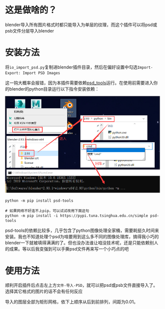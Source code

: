 # 这是做啥的？
blender导入所有图片格式时都只能导入为单层的纹理，而这个插件可以将psd或psb文件分层导入blender

# 安装方法
将`io_import_psd.py`复制进blender插件目录，然后在偏好设置中勾选`Import-Export: Import PSD Images`

这一钩大概率会报错，因为本插件需要依赖[psd_tools](https://github.com/psd-tools/psd-tools)运行。在使用前需要进入你的blender的python目录运行以下指令安装依赖：

![如何调用blender自带的python](/演示素材/如何调用blender的python.png)


    python -m pip install psd-tools

    # 如果网络不好连不上pip，可以试试改用下面这句
    python -m pip install -i https://pypi.tuna.tsinghua.edu.cn/simple psd-tools

psd-tools的依赖比较多，几乎包含了python图像处理全家桶，需要耗挺久时间来安装。我也不知道处理个psd为啥要用到这么多不同的图像处理库，搞得我小巧的blender一下就被填得满满的了。但也没办法谁让咱没技术呢，还是只能依赖别人的成果。等以后我变强到可以手撕psd文件再来写一个小巧点的吧

# 使用方法
顺利开启插件后点击左上方`文件-导入-PSD`，就可以把psd或psb文件直接导入了。选择其它格式的图片的话不会有任何反应

导入的图层全部为矩形网格，依下上顺序从后到前排列，间距为0.01。